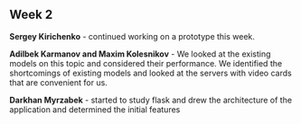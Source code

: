 ## Week 2
**Sergey Kirichenko** - continued working on a prototype this week.

**Adilbek Karmanov and Maxim Kolesnikov** - We looked at the existing models on this topic and considered their performance. We identified the shortcomings of existing models and looked at the servers with video cards that are convenient for us.

**Darkhan Myrzabek** - started to study flask and drew the architecture of the application and determined the initial features
